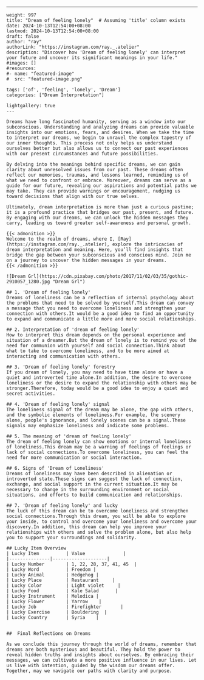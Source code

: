 ---
    weight: 997
    title: "Dream of feeling lonely"  # Assuming 'title' column exists
    date: 2024-10-13T12:54:00+08:00
    lastmod: 2024-10-13T12:54:00+08:00
    draft: false
    author: "ray"
    authorLink: "https://instagram.com/ray._.atelier"
    description: "Discover how 'Dream of feeling lonely' can interpret your future and uncover its significant meanings in your life."
    #images: []
    #resources:
    #- name: "featured-image"
    #  src: "featured-image.png"
    
    tags: ['of', 'feeling', 'lonely', 'Dream']
    categories: ["Dream Interpretation"]
    
    lightgallery: true
    ---
    
    Dreams have long fascinated humanity, serving as a window into our subconscious. Understanding and analyzing dreams can provide valuable insights into our emotions, fears, and desires. When we take the time to interpret our dreams, we begin to unravel the complex tapestry of our inner thoughts. This process not only helps us understand ourselves better but also allows us to connect our past experiences with our present circumstances and future possibilities.
    
    By delving into the meanings behind specific dreams, we can gain clarity about unresolved issues from our past. These dreams often reflect our memories, traumas, and lessons learned, reminding us of what we need to confront or embrace. Moreover, dreams can serve as a guide for our future, revealing our aspirations and potential paths we may take. They can provide warnings or encouragement, nudging us toward decisions that align with our true selves.
    
    Ultimately, dream interpretation is more than just a curious pastime; it is a profound practice that bridges our past, present, and future. By engaging with our dreams, we can unlock the hidden messages they carry, leading us toward greater self-awareness and personal growth.
    
    {{< admonition >}}
    Welcome to the realm of dreams, where I, [Ray](https://instagram.com/ray._.atelier), explore the intricacies of dream interpretation and meaning. Here, you’ll find insights that bridge the gap between your subconscious and conscious mind. Join me on a journey to uncover the hidden messages in your dreams.
    {{< /admonition >}}
    
    ![Dream Grl](https://cdn.pixabay.com/photo/2017/11/02/03/35/gothic-2910057_1280.jpg "Dream Grl")
    
    ## 1. 'Dream of feeling lonely'
    Dreams of loneliness can be a reflection of internal psychology about the problems that need to be solved by yourself.This dream can convey a message that you need to overcome loneliness and strengthen your connection with others.It would be a good idea to find an opportunity to expand and communicate a little more and more social relationships.
    
    ## 2. Interpretation of 'dream of feeling lonely'
    How to interpret this dream depends on the personal experience and situation of a dreamer.But the dream of lonely is to remind you of the need for communion with yourself and social connection.Think about what to take to overcome loneliness, and to be more aimed at interacting and communication with others.
    
    ## 3. 'Dream of feeling lonely' forestry
    If you dream of lonely, you may need to have time alone or have a quiet and introverted time alone.In addition, the desire to overcome loneliness or the desire to expand the relationship with others may be stronger.Therefore, today would be a good idea to enjoy a quiet and secret activities.
    
    ## 4. 'Dream of feeling lonely' signal
    The loneliness signal of the dream may be alone, the gap with others, and the symbolic elements of loneliness.For example, the scenery alone, people's ignorance, and lonely scenes can be a signal.These signals may emphasize loneliness and indicate some problems.
    
    ## 5. The meaning of 'dream of feeling lonely'
    The dream of feeling lonely can show emotions or internal loneliness of loneliness.This dream may be a warning of feelings of feelings or lack of social connections.To overcome loneliness, you can feel the need for more communication or social interaction.
    
    ## 6. Signs of 'Dream of Loneliness'
    Dreams of loneliness may have been described in alienation or introverted state.These signs can suggest the lack of connection, exchange, and social support in the current situation.It may be necessary to change in the surrounding environment or social situations, and efforts to build communication and relationships.
    
    ## 7. 'Dream of feeling lonely' and lucky
    The luck of this dream can be to overcome loneliness and strengthen social connections.Through this dream, you will be able to explore your inside, to control and overcome your loneliness and overcome your discovery.In addition, this dream can help you improve your relationships with others and solve the problem alone, but also help you to support your surroundings and solidarity.
    
    ## Lucky Item Overview
    | Lucky Item          | Value              |
    |---------------|--------------------|
    | Lucky Number        | 1, 22, 28, 37, 41, 45  |
    | Lucky Word          | Freedom |
    | Lucky Animal        | Hedgehog |
    | Lucky Place         | Restaurant     |
    | Lucky Color         | Light violet     |
    | Lucky Food          | Kale Salad      |
    | Lucky Instrument    | Melodica |
    | Lucky Flower        | Yarrow    |
    | Lucky Job           | Firefighter       |
    | Lucky Exercise      | Bouldering  |
    | Lucky Country       | Syria    |
    
    
    ##  Final Reflections on Dreams
    
    As we conclude this journey through the world of dreams, remember that dreams are both mysterious and beautiful. They hold the power to reveal hidden truths and insights about ourselves. By embracing their messages, we can cultivate a more positive influence in our lives. Let us live with intention, guided by the wisdom our dreams offer. Together, may we navigate our paths with clarity and purpose.
    